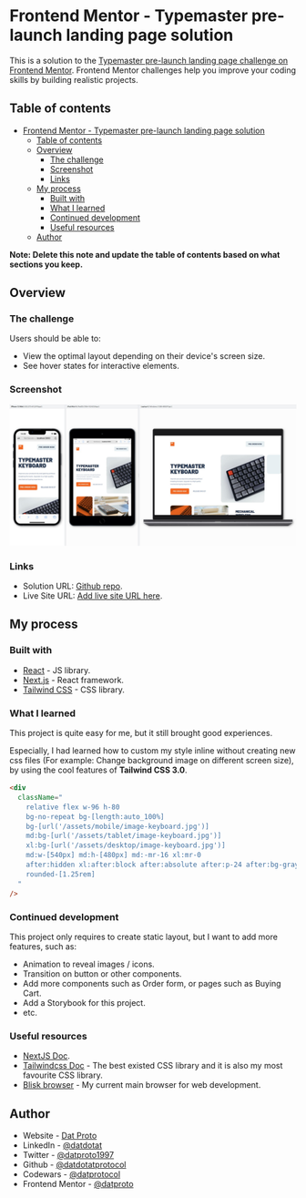 # Frontend Mentor - Typemaster pre-launch landing page solution

This is a solution to the [Typemaster pre-launch landing page challenge on Frontend Mentor](https://www.frontendmentor.io/challenges/typemaster-prelaunch-landing-page-J6-Yj5J-X). Frontend Mentor challenges help you improve your coding skills by building realistic projects.

## Table of contents

- [Frontend Mentor - Typemaster pre-launch landing page solution](#frontend-mentor---typemaster-pre-launch-landing-page-solution)
  - [Table of contents](#table-of-contents)
  - [Overview](#overview)
    - [The challenge](#the-challenge)
    - [Screenshot](#screenshot)
    - [Links](#links)
  - [My process](#my-process)
    - [Built with](#built-with)
    - [What I learned](#what-i-learned)
    - [Continued development](#continued-development)
    - [Useful resources](#useful-resources)
  - [Author](#author)

**Note: Delete this note and update the table of contents based on what sections you keep.**

## Overview

### The challenge

Users should be able to:

- View the optimal layout depending on their device's screen size.
- See hover states for interactive elements.

### Screenshot

![](./public/assets/screenshots/screenshot-device-set.png)

### Links

- Solution URL: [Github repo](https://github.com/datproto/Challenges---FrontendMentor_Typemaster-prelaunch-landing-page).
- Live Site URL: [Add live site URL here](https://your-live-site-url.com).

## My process

### Built with

- [React](https://reactjs.org/) - JS library.
- [Next.js](https://nextjs.org/) - React framework.
- [Tailwind CSS](https://tailwindcss.com) - CSS library.

### What I learned

This project is quite easy for me, but it still brought good experiences.

Especially, I had learned how to custom my style inline without creating new css files (For example: Change background image on different screen size), by using the cool features of <b>Tailwind CSS 3.0</b>.

```html
<div
  className="
    relative flex w-96 h-80
    bg-no-repeat bg-[length:auto_100%] 
    bg-[url('/assets/mobile/image-keyboard.jpg')]
    md:bg-[url('/assets/tablet/image-keyboard.jpg')]
    xl:bg-[url('/assets/desktop/image-keyboard.jpg')]
    md:w-[540px] md:h-[480px] md:-mr-16 xl:mr-0
    after:hidden xl:after:block after:absolute after:p-24 after:bg-gray after:top-0 after:-right-[13.5rem] after:rounded-3xl
    rounded-[1.25rem]
  "
/>
```

### Continued development

This project only requires to create static layout, but I want to add more features, such as:

- Animation to reveal images / icons.
- Transition on button or other components.
- Add more components such as Order form, or pages such as Buying Cart.
- Add a Storybook for this project.
- etc.

### Useful resources

- [NextJS Doc](https://nextjs.org/docs).
- [Tailwindcss Doc](https://tailwindcss.com/docs) - The best existed CSS library and it is also my most favourite CSS library.
- [Blisk browser](https://blisk.io) - My current main browser for web development.

## Author

- Website - [Dat Proto](https://datproto.com)
- LinkedIn - [@datdotat](https://www.linkedin.com/in/datdotat/)
- Twitter - [@datproto1997](https://www.twitter.com/datproto1997)
- Github - [@datdotatprotocol](https://github.com/datdotatprotocol)
- Codewars - [@datprotocol](https://www.codewars.com/users/datprotocol)
- Frontend Mentor - [@datproto](https://www.frontendmentor.io/profile/datproto)
